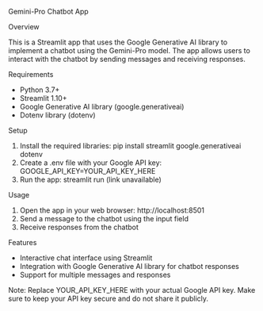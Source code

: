 Gemini-Pro Chatbot App

Overview

This is a Streamlit app that uses the Google Generative AI library to implement a chatbot using the Gemini-Pro model. The app allows users to interact with the chatbot by sending messages and receiving responses.

Requirements

- Python 3.7+
- Streamlit 1.10+
- Google Generative AI library (google.generativeai)
- Dotenv library (dotenv)

Setup

1. Install the required libraries: pip install streamlit google.generativeai dotenv
2. Create a .env file with your Google API key: GOOGLE_API_KEY=YOUR_API_KEY_HERE
3. Run the app: streamlit run (link unavailable)

Usage

1. Open the app in your web browser: http://localhost:8501
2. Send a message to the chatbot using the input field
3. Receive responses from the chatbot

Features

- Interactive chat interface using Streamlit
- Integration with Google Generative AI library for chatbot responses
- Support for multiple messages and responses


Note: Replace YOUR_API_KEY_HERE with your actual Google API key. Make sure to keep your API key secure and do not share it publicly.
